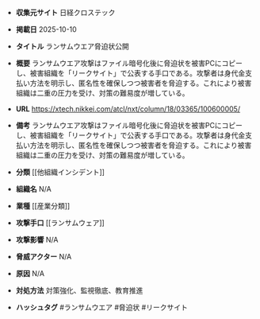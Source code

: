 - **収集元サイト**
日経クロステック

- **掲載日**
2025-10-10

- **タイトル**
ランサムウエア脅迫状公開

- **概要**
ランサムウエア攻撃はファイル暗号化後に脅迫状を被害PCにコピーし、被害組織を「リークサイト」で公表する手口である。攻撃者は身代金支払い方法を明示し、匿名性を確保しつつ被害者を脅迫する。これにより被害組織は二重の圧力を受け、対策の難易度が増している。

- **URL**
https://xtech.nikkei.com/atcl/nxt/column/18/03365/100600005/

- **備考**
ランサムウエア攻撃はファイル暗号化後に脅迫状を被害PCにコピーし、被害組織を「リークサイト」で公表する手口である。攻撃者は身代金支払い方法を明示し、匿名性を確保しつつ被害者を脅迫する。これにより被害組織は二重の圧力を受け、対策の難易度が増している。

- **分類**
[[他組織インシデント]]

- **組織名**
N/A

- **業種**
[[産業分類]]

- **攻撃手口**
[[ランサムウェア]]

- **攻撃影響**
N/A

- **脅威アクター**
N/A

- **原因**
N/A

- **対処方法**
対策強化、監視徹底、教育推進

- **ハッシュタグ**
#ランサムウエア #脅迫状 #リークサイト
